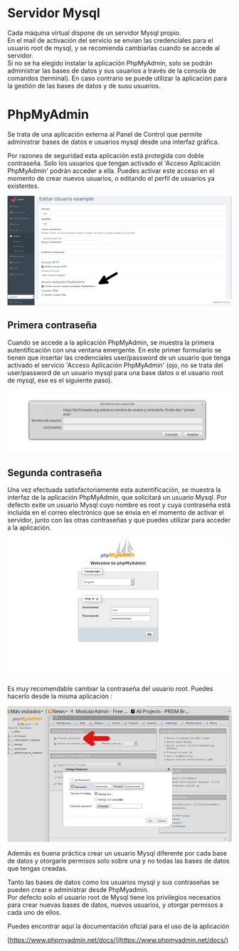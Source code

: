 # Servidor Mysql 

Cada máquina virtual dispone de un servidor Mysql propio.     
En el mail de activación del servicio se envian las credenciales para el usuario root de mysql, y se recomienda cambiarlas cuando se accede al servidor.  
Si no se ha elegido instalar la aplicación PhpMyAdmin, solo se podrán administrar las bases de datos y sus usuarios a través de la consola de comandos (terminal). En caso contrario se puede utilizar la aplicación para la gestión de las bases de datos y de susu usuarios.  


# PhpMyAdmin

Se trata de una aplicación externa al Panel de Control que permite administrar bases de datos e usuarios mysql desde una interfaz gráfica.  

Por razones de seguridad esta aplicación está protegida con doble contraseña. Solo los usuarios que tengan activado el  'Acceso Aplicación PhpMyAdmin' podrán acceder a ella.
Puedes activar este acceso en el momento de crear nuevos usuarios, o editando el perfil de usuarios ya existentes.  

![Screenshot](img/apache-access.png)  

## Primera contraseña  

Cuando se accede a la aplicación PhpMyAdmin, se muestra la primera autentificación con una ventana emergente. En este primer formulario se tienen que insertar las credenciales user/password de un usuario que tenga activado el servicio 'Acceso Aplicación PhpMyAdmin' (ojo, no se trata del user/password de un usuario mysql para una base datos o el usuario root de mysql, ese es el siguiente paso).  

![Phpmyadmin private area](img/private-area-phpmyadmin.png)

## Segunda contraseña  
Una vez efectuada satisfactoriamente esta autentificación, se muestra la interfaz de la aplicación PhpMyAdmin, que solicitará un usuario Mysql. Por defecto exite un usuario Mysql cuyo nombre es root y cuya contraseña está incluida en el correo electrónico que se envia en el momento de activar el servidor, junto con las otras contraseñas y que puedes utilizar para acceder a la aplicación.  

![Phpmyadmin](img/phpmyadmin.png)

Es muy recomendable cambiar la contraseña del usuario root. Puedes hacerlo desde la misma aplicación :

![Phpmyadmin change password ](img/phpmyadmin-chpswd.png)   


Además es buena práctica crear un usuario Mysql diferente por cada base de datos y otorgarle permisos solo sobre una y no todas las bases de datos que tengas creadas.

Tanto las bases de datos como los usuarios mysql y sus contraseñas se pueden crear e administrar desde PhpMyadmin.  
Por defecto solo el usuario root de Mysql tiene los privilegios necesarios para crear nuevas bases de datos, nuevos usuarios, y otorgar permisos a cada uno de ellos.  

Puedes encontrar aquí la documentación oficial para el uso de la aplicación  

[https://www.phpmyadmin.net/docs/](https://www.phpmyadmin.net/docs/)
